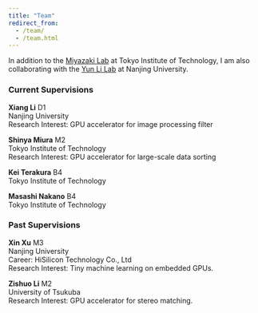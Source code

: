 ```yaml
---
title: "Team"
redirect_from: 
  - /team/
  - /team.html
---
```


In addition to the [Miyazaki Lab](http://www.lsc.cs.titech.ac.jp/en/) at Tokyo Institute of Technology, I am also
collaborating with the [Yun Li Lab](https://www.yunligroup.org/) at Nanjing University.


### Current Supervisions

**Xiang Li**     D1<br />
Nanjing University<br />
Research Interest: GPU accelerator for image processing filter

**Shinya Miura**     M2<br />
Tokyo Institute of Technology<br />
Research Interest: GPU accelerator for large-scale data sorting 

**Kei Terakura**     B4<br />
Tokyo Institute of Technology<br />

**Masashi Nakano**     B4<br />
Tokyo Institute of Technology<br />

### Past Supervisions

**Xin Xu**     M3<br />
Nanjing University<br />
Career: HiSilicon Technology Co., Ltd<br />
Research Interest: Tiny machine learning on embedded GPUs. 

**Zishuo Li**     M2<br />
University of Tsukuba<br />
Research Interest: GPU accelerator for stereo matching.
